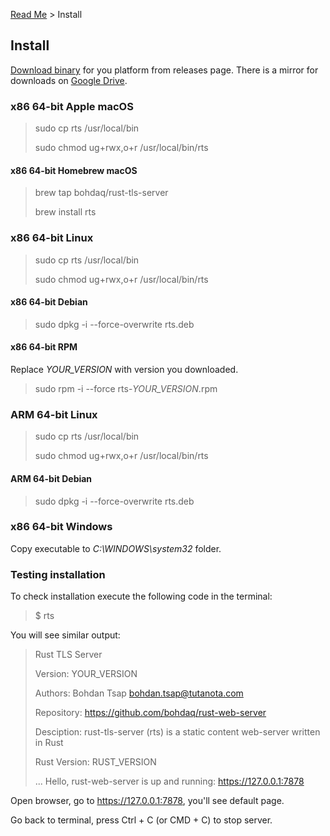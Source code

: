 [Read Me](README.md) > Install

## Install
[Download binary](https://github.com/bohdaq/rust-tls-server/releases) for you platform from releases page.
There is a mirror for downloads on [Google Drive](https://drive.google.com/drive/folders/1m0GyfvSaKROutjWeVLg23VBCbqZn7OkW?usp=share_link).
### x86 64-bit Apple macOS
> sudo cp rts /usr/local/bin
>
> sudo chmod ug+rwx,o+r /usr/local/bin/rts
#### x86 64-bit Homebrew macOS
> brew tap bohdaq/rust-tls-server
>
> brew install rts

### x86 64-bit Linux
> sudo cp rts /usr/local/bin
>
> sudo chmod ug+rwx,o+r /usr/local/bin/rts
#### x86 64-bit Debian
> sudo dpkg -i --force-overwrite rts.deb
#### x86 64-bit RPM
Replace _YOUR_VERSION_ with version you downloaded.
> sudo rpm -i --force rts-_YOUR_VERSION_.rpm

### ARM 64-bit Linux
> sudo cp rts /usr/local/bin
>
> sudo chmod ug+rwx,o+r /usr/local/bin/rts
#### ARM 64-bit Debian
> sudo dpkg -i --force-overwrite rts.deb

### x86 64-bit Windows
Copy executable to _C:\WINDOWS\system32_ folder.


### Testing installation
To check installation execute the following code in the terminal:

> $ rts

You will see similar output:

> Rust TLS Server
>
> Version:       YOUR_VERSION
>
> Authors:       Bohdan Tsap <bohdan.tsap@tutanota.com>
>
> Repository:    https://github.com/bohdaq/rust-web-server
>
> Desciption:    rust-tls-server (rts) is a static content web-server written in Rust
>
> Rust Version:  RUST_VERSION
> 
> ...
> Hello, rust-web-server is up and running: https://127.0.0.1:7878


Open browser, go to https://127.0.0.1:7878, you'll see default page.

Go back to terminal, press Ctrl + C (or CMD + C) to stop server.